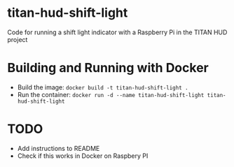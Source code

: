 # titan-hud-shift-light
Code for running a shift light indicator with a Raspberry Pi in the TITAN HUD project 

# Building and Running with Docker

* Build the image: `docker build -t titan-hud-shift-light .`
* Run the container: `docker run -d --name titan-hud-shift-light titan-hud-shift-light`

# TODO
* Add instructions to README
* Check if this works in Docker on Raspbery PI